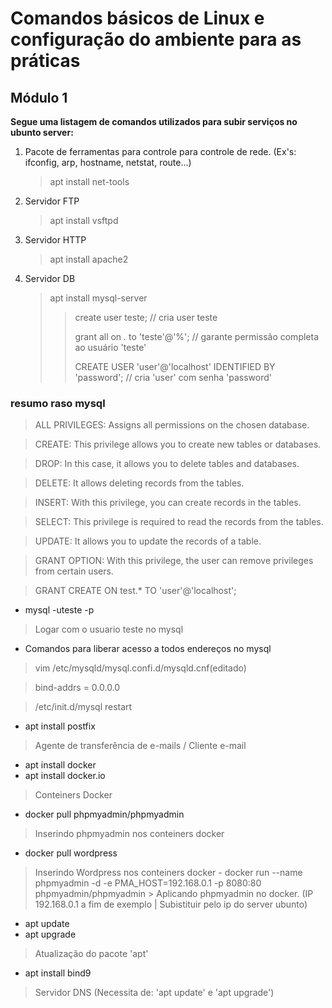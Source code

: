 # Comandos básicos de Linux e configuração do ambiente para as práticas
## Módulo 1

__Segue uma listagem de comandos utilizados para subir serviços no ubunto server:__

  
 1. Pacote de ferramentas para controle para controle de rede. (Ex's: ifconfig, arp, hostname, netstat, route...)

      >  apt install net-tools
 
 2. Servidor FTP

      > apt install vsftpd
 3. Servidor HTTP 
 
      > apt install apache2
 4. Servidor DB
 
      > apt install mysql-server
      >>  create user teste; // cria user teste
      >>  
      >>  grant all on *.* to 'teste'@'%'; // garante permissão completa ao usuário 'teste'
      >>  
      >>  CREATE USER 'user'@'localhost' IDENTIFIED BY 'password'; // cria 'user' com senha 'password'
       
### resumo raso mysql

  >ALL PRIVILEGES: Assigns all permissions on the chosen database.
  
  >CREATE: This privilege allows you to create new tables or databases.
  
  >DROP: In this case, it allows you to delete tables and databases.
  
  >DELETE: It allows deleting records from the tables.
  
  >INSERT: With this privilege, you can create records in the tables.
  
  >SELECT: This privilege is required to read the records from the tables.
  
  >UPDATE: It allows you to update the records of a table.
  
  >GRANT OPTION: With this privilege, the user can remove privileges from certain users.
  
  >GRANT CREATE ON test.* TO 'user'@'localhost';
  
  - mysql -uteste -p
  > Logar com o usuario teste no mysql
  
  - Comandos para liberar acesso a todos endereços no mysql
  >vim /etc/mysqld/mysql.confi.d/mysqld.cnf(editado)
  
  >bind-addrs = 0.0.0.0
  
  >/etc/init.d/mysql restart
 
  - apt install postfix
  > Agente de transferência de e-mails / Cliente e-mail
  
  - apt install docker
  - apt install docker.io
  > Conteiners Docker
  
  - docker pull phpmyadmin/phpmyadmin
  > Inserindo phpmyadmin nos conteiners docker
  
  - docker pull wordpress
  > Inserindo Wordpress nos conteiners docker
    - docker run --name phpmyadmin -d -e PMA_HOST=192.168.0.1 -p 8080:80 phpmyadmin/phpmyadmin 
    > Aplicando phpmyadmin no docker. (IP 192.168.0.1 a fim de exemplo | Subistituir pelo ip do server ubunto)
    
  - apt update
  - apt upgrade
  > Atualização do pacote 'apt'
  
  - apt install bind9
  > Servidor DNS (Necessita de: 'apt update' e 'apt upgrade')
  

